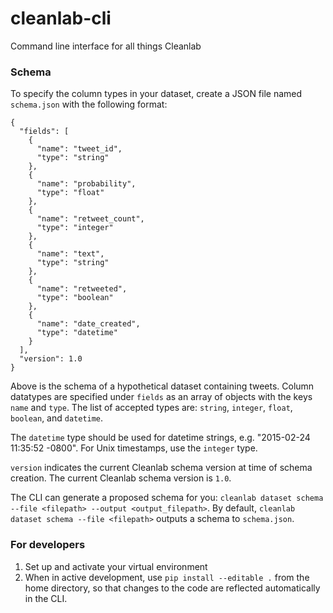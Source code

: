 # cleanlab-cli
Command line interface for all things Cleanlab


### Schema

To specify the column types in your dataset, create a JSON file named `schema.json` with the following format:
```
{
  "fields": [
    {
      "name": "tweet_id",
      "type": "string"
    },
    {
      "name": "probability",
      "type": "float"
    },
    {
      "name": "retweet_count",
      "type": "integer"
    },
    {
      "name": "text",
      "type": "string"
    },
    {
      "name": "retweeted",
      "type": "boolean"
    },
    {
      "name": "date_created",
      "type": "datetime"
    }
  ],
  "version": 1.0
}
```
Above is the schema of a hypothetical dataset containing tweets. 
Column datatypes are specified under `fields` as an array of objects with the keys `name` and `type`.
The list of accepted types are: `string`, `integer`, `float`, `boolean`, and `datetime`.

The `datetime` type should be used for datetime strings, e.g. "2015-02-24 11:35:52 -0800". 
For Unix timestamps, use the `integer` type.

`version` indicates the current Cleanlab schema version at time of schema creation. 
The current Cleanlab schema version is `1.0`.

The CLI can generate a proposed schema for you: `cleanlab dataset schema --file <filepath> --output <output_filepath>`.
By default, `cleanlab dataset schema --file <filepath>` outputs a schema to `schema.json`.

### For developers
1. Set up and activate your virtual environment
2. When in active development, use `pip install --editable .` from the home directory, 
so that changes to the code are reflected automatically in the CLI.
